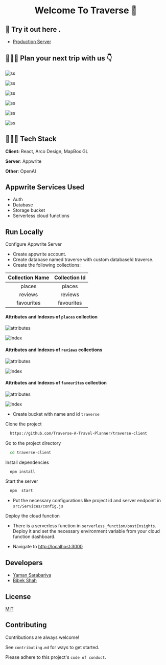 <h1 align="center">Welcome To Traverse 👋</h1>


## 🔗 Try it out here .
- [Production Server](https://traverse-rho.vercel.app/)


## 🏄🏼‍♀️ Plan your next trip with us  👇

![ss](https://cloud.appwrite.io/v1/storage/buckets/traverse/files/648315553b0f625ac6ea/view?project=64777ba0910c827a975b&mode=admin)

![ss](https://cloud.appwrite.io/v1/storage/buckets/traverse/files/648318cb74cb4a2bed6e/view?project=64777ba0910c827a975b&mode=admin)

![ss](https://cloud.appwrite.io/v1/storage/buckets/traverse/files/6483183c92a49a43d1c1/view?project=64777ba0910c827a975b&mode=admin)

![ss](https://cloud.appwrite.io/v1/storage/buckets/traverse/files/6483186a8586fdf637a5/view?project=64777ba0910c827a975b&mode=admin)

![ss](https://cloud.appwrite.io/v1/storage/buckets/traverse/files/648318838742fc9536d6/view?project=64777ba0910c827a975b&mode=admin)

![ss](https://cloud.appwrite.io/v1/storage/buckets/traverse/files/648318a55801f3fbace7/view?project=64777ba0910c827a975b&mode=admin)



## 👨🏼‍💻 Tech Stack

**Client:** React, Arco Design, MapBox GL

**Server**: Appwrite

**Other**: OpenAI

## Appwrite Services Used

- Auth
- Database
- Storage bucket
- Serverless cloud functions

## Run Locally


Configure Appwrite Server

- Create appwrite account.
- Create database named traverse with custom databaseId traverse.
- Create the following collections:

| Collection Name  | Collection Id  |
| :------------: | :------------: |
| places  | places  |
|  reviews |  reviews |
|  favourites |  favourites |

#### Attributes and Indexes of ```places``` collection
![attributes](https://cloud.appwrite.io/v1/storage/buckets/traverse/files/648310128e00f797e03b/view?project=64777ba0910c827a975b&mode=admin)

![Index](https://cloud.appwrite.io/v1/storage/buckets/traverse/files/64831029ab33b9dfc739/view?project=64777ba0910c827a975b&mode=admin)

#### Attributes and Indexes of ```reviews``` collections

![attributes](https://cloud.appwrite.io/v1/storage/buckets/traverse/files/6483148c5055db459c70/view?project=64777ba0910c827a975b&mode=admin)

![Index](https://cloud.appwrite.io/v1/storage/buckets/traverse/files/648314bc30380a0721e0/view?project=64777ba0910c827a975b&mode=admin)

#### Attributes and Indexes of ```favourites``` collection

![attributes](https://cloud.appwrite.io/v1/storage/buckets/traverse/files/6483139df2f63c36c5e9/view?project=64777ba0910c827a975b&mode=admin)

![Index](https://cloud.appwrite.io/v1/storage/buckets/traverse/files/648314195d1edf276470/view?project=64777ba0910c827a975b&mode=admin)

-   Create bucket with name and id `traverse`

Clone the project
```bash
  https://github.com/Traverse-A-Travel-Planner/traverse-client
```

Go to the project directory

```bash
  cd traverse-client
```

Install dependencies

```bash
  npm install
```

Start the server

```bash
  npm  start
```

- Put the necessary configurations like project id and server endpoint in `src/Services/config.js`

Deploy the cloud function

- There is a serverless function in `serverless_function/postInsights`. Deploy it and set the necessary environment variable from your cloud function dashboard.

- Navigate to [http://localhost:3000](http://localhost:3000)

## Developers
- [Yaman Sarabariya](https://github.com/yaman1337)
- [Bibek Shah](https://github.com/bibekshhh)


## License

[MIT](https://github.com/Traverse-A-Travel-Planner/traverse-client/blob/main/LICENSE)

## Contributing

Contributions are always welcome!

See `contributing.md` for ways to get started.

Please adhere to this project's `code of conduct`.
